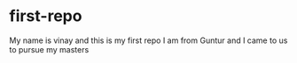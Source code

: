 # first-repo
My name is vinay and this is my first repo
I am from Guntur and I came to us to pursue my masters